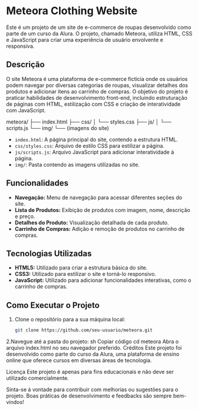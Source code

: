 # Meteora Clothing Website

Este é um projeto de um site de e-commerce de roupas desenvolvido como parte de um curso da Alura. O projeto, chamado Meteora, utiliza HTML, CSS e JavaScript para criar uma experiência de usuário envolvente e responsiva.

## Descrição

O site Meteora é uma plataforma de e-commerce fictícia onde os usuários podem navegar por diversas categorias de roupas, visualizar detalhes dos produtos e adicionar itens ao carrinho de compras. O objetivo do projeto é praticar habilidades de desenvolvimento front-end, incluindo estruturação de páginas com HTML, estilização com CSS e criação de interatividade com JavaScript.

meteora/
├── index.html
├── css/
│ └── styles.css
├── js/
│ └── scripts.js
└── img/
└── (imagens do site)

- `index.html`: A página principal do site, contendo a estrutura HTML.
- `css/styles.css`: Arquivo de estilo CSS para estilizar a página.
- `js/scripts.js`: Arquivo JavaScript para adicionar interatividade à página.
- `img/`: Pasta contendo as imagens utilizadas no site.

## Funcionalidades

- **Navegação:** Menu de navegação para acessar diferentes seções do site.
- **Lista de Produtos:** Exibição de produtos com imagem, nome, descrição e preço.
- **Detalhes do Produto:** Visualização detalhada de cada produto.
- **Carrinho de Compras:** Adição e remoção de produtos no carrinho de compras.

## Tecnologias Utilizadas

- **HTML5:** Utilizado para criar a estrutura básica do site.
- **CSS3:** Utilizado para estilizar o site e torná-lo responsivo.
- **JavaScript:** Utilizado para adicionar funcionalidades interativas, como o carrinho de compras.

## Como Executar o Projeto

1. Clone o repositório para a sua máquina local:
   ```sh
   git clone https://github.com/seu-usuario/meteora.git

2.Navegue até a pasta do projeto:
sh
Copiar código
cd meteora
Abra o arquivo index.html no seu navegador preferido.
Créditos
Este projeto foi desenvolvido como parte do curso da Alura, uma plataforma de ensino online que oferece cursos em diversas áreas de tecnologia.

Licença
Este projeto é apenas para fins educacionais e não deve ser utilizado comercialmente.

Sinta-se à vontade para contribuir com melhorias ou sugestões para o projeto. Boas práticas de desenvolvimento e feedbacks são sempre bem-vindos!
